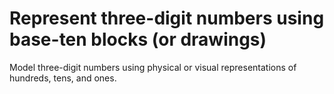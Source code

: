 # Represent three-digit numbers using base-ten blocks (or drawings)

Model three-digit numbers using physical or visual representations of hundreds, tens, and ones.

